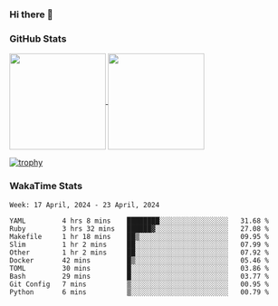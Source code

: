 ### Hi there 👋

### GitHub Stats

<a href="https://github.com/anuraghazra/github-readme-stats">
  <img align="center" height="170px" src="https://github-readme-stats.vercel.app/api/top-langs/?username=tksfjt1024&layout=compact&count_private=true&show_icons=true&show_icons=true&theme=graywhite" />
</a>
<a href="https://github.com/anuraghazra/github-readme-stats">
  <img align="center" height="170px" src="https://github-readme-stats.vercel.app/api?username=tksfjt1024&count_private=true&show_icons=true&show_icons=true&theme=graywhite" />
</a>

[![trophy](https://github-profile-trophy.vercel.app/?username=tksfjt1024)](https://github.com/ryo-ma/github-profile-trophy)

### WakaTime Stats

<!--START_SECTION:waka-->
```text
Week: 17 April, 2024 - 23 April, 2024

YAML         4 hrs 8 mins    ████████░░░░░░░░░░░░░░░░░   31.68 % 
Ruby         3 hrs 32 mins   ██████▓░░░░░░░░░░░░░░░░░░   27.08 % 
Makefile     1 hr 18 mins    ██▒░░░░░░░░░░░░░░░░░░░░░░   09.95 % 
Slim         1 hr 2 mins     ██░░░░░░░░░░░░░░░░░░░░░░░   07.99 % 
Other        1 hr 2 mins     ██░░░░░░░░░░░░░░░░░░░░░░░   07.92 % 
Docker       42 mins         █▒░░░░░░░░░░░░░░░░░░░░░░░   05.46 % 
TOML         30 mins         █░░░░░░░░░░░░░░░░░░░░░░░░   03.86 % 
Bash         29 mins         █░░░░░░░░░░░░░░░░░░░░░░░░   03.77 % 
Git Config   7 mins          ▒░░░░░░░░░░░░░░░░░░░░░░░░   00.95 % 
Python       6 mins          ▒░░░░░░░░░░░░░░░░░░░░░░░░   00.79 % 
```
<!--END_SECTION:waka-->
